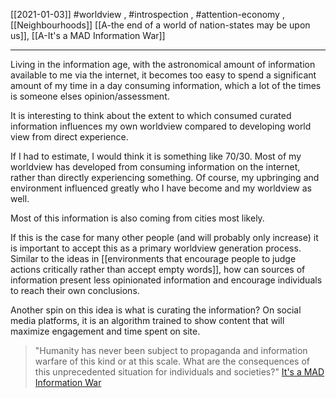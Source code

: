 [[2021-01-03]]
#worldview , #introspection , #attention-economy , [[Neighbourhoods]]
[[A-the end of a world of nation-states may be upon us]], [[A-It's a MAD Information War]]

---
Living in the information age, with the astronomical amount of information available to me via the internet, it becomes too easy to spend a significant amount of my time in a day consuming information, which a lot of the times is someone elses opinion/assessment.

It is interesting to think about the extent to which consumed curated information influences my own worldview compared to developing world view from direct experience.

If I had to estimate, I would think it is something like 70/30. Most of my worldview has developed from consuming information on the internet, rather than directly experiencing something. Of course, my upbringing and environment influenced greatly who I have become and my worldview as well.

Most of this information is also coming from cities most likely.

If this is the case for many other people (and will probably only increase) it is important to accept this as a primary worldview generation process. Similar to the ideas in [[environments that encourage people to judge actions critically rather than accept empty words]], how can sources of information present less opinionated information and encourage individuals to reach their own conclusions.

Another spin on this idea is what is curating the information? On social media platforms, it is an algorithm trained to show content that will maximize engagement and time spent on site.

> "Humanity has never been subject to propaganda and information warfare of this kind or at this scale. What are the consequences of this unprecedented situation for individuals and societies?"
> [It's a MAD Information War](https://consilienceproject.org/its-a-mad-information-war/)